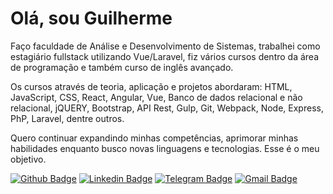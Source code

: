 # Olá, sou Guilherme

Faço faculdade de Análise e Desenvolvimento de Sistemas, trabalhei como estagiário fullstack utilizando Vue/Laravel, fiz vários cursos dentro da área de programação e também curso de inglês avançado.

Os cursos através de teoria, aplicação e projetos abordaram: HTML, JavaScript, CSS, React, Angular, Vue, Banco de dados relacional e não relacional, jQUERY, Bootstrap, API Rest, Gulp, Git, Webpack, Node, Express, PhP, Laravel, dentre outros.

Quero continuar expandindo minhas competências, aprimorar minhas habilidades enquanto busco novas linguagens e tecnologias. Esse é o meu objetivo.

[![Github Badge](https://img.shields.io/badge/-Github-000?style=flat-square&logo=Github&logoColor=white&link=https://github.com/fagnerpsantos)](https://github.com/sirguilhermeoliveira)
[![Linkedin Badge](https://img.shields.io/badge/-LinkedIn-blue?style=flat-square&logo=Linkedin&logoColor=white&link=https://www.linkedin.com/in/fagnerpsantos/)](https://www.linkedin.com/in/guilherme-oliveira-27080910b/)
[![Telegram Badge](https://img.shields.io/badge/-Telegram-2CA5E0?style=flat-square&logo=Linkedin&logoColor=white&link=https://t.me/sirguilhermeoliveira/)](https://t.me/sirguilhermeoliveira/)
[![Gmail Badge](https://img.shields.io/badge/-sirguilhermeoliveira@gmail.com-c14438?logo=gmail&logoColor=white)](mailto:sirguilhermeoliveira@gmail.com)

